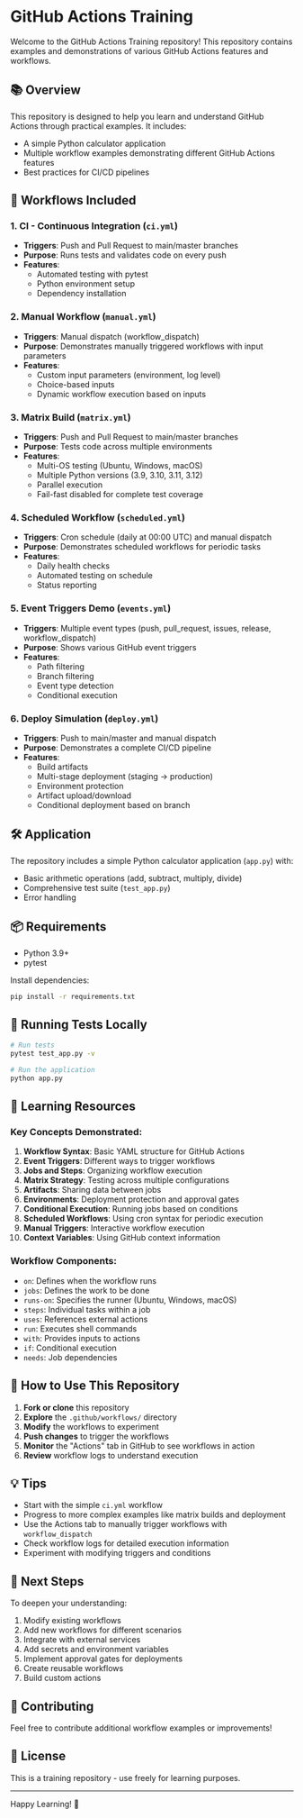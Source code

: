 # GitHub Actions Training

Welcome to the GitHub Actions Training repository! This repository contains examples and demonstrations of various GitHub Actions features and workflows.

## 📚 Overview

This repository is designed to help you learn and understand GitHub Actions through practical examples. It includes:

- A simple Python calculator application
- Multiple workflow examples demonstrating different GitHub Actions features
- Best practices for CI/CD pipelines

## 🚀 Workflows Included

### 1. CI - Continuous Integration (`ci.yml`)
- **Triggers**: Push and Pull Request to main/master branches
- **Purpose**: Runs tests and validates code on every push
- **Features**:
  - Automated testing with pytest
  - Python environment setup
  - Dependency installation

### 2. Manual Workflow (`manual.yml`)
- **Triggers**: Manual dispatch (workflow_dispatch)
- **Purpose**: Demonstrates manually triggered workflows with input parameters
- **Features**:
  - Custom input parameters (environment, log level)
  - Choice-based inputs
  - Dynamic workflow execution based on inputs

### 3. Matrix Build (`matrix.yml`)
- **Triggers**: Push and Pull Request to main/master branches
- **Purpose**: Tests code across multiple environments
- **Features**:
  - Multi-OS testing (Ubuntu, Windows, macOS)
  - Multiple Python versions (3.9, 3.10, 3.11, 3.12)
  - Parallel execution
  - Fail-fast disabled for complete test coverage

### 4. Scheduled Workflow (`scheduled.yml`)
- **Triggers**: Cron schedule (daily at 00:00 UTC) and manual dispatch
- **Purpose**: Demonstrates scheduled workflows for periodic tasks
- **Features**:
  - Daily health checks
  - Automated testing on schedule
  - Status reporting

### 5. Event Triggers Demo (`events.yml`)
- **Triggers**: Multiple event types (push, pull_request, issues, release, workflow_dispatch)
- **Purpose**: Shows various GitHub event triggers
- **Features**:
  - Path filtering
  - Branch filtering
  - Event type detection
  - Conditional execution

### 6. Deploy Simulation (`deploy.yml`)
- **Triggers**: Push to main/master and manual dispatch
- **Purpose**: Demonstrates a complete CI/CD pipeline
- **Features**:
  - Build artifacts
  - Multi-stage deployment (staging → production)
  - Environment protection
  - Artifact upload/download
  - Conditional deployment based on branch

## 🛠️ Application

The repository includes a simple Python calculator application (`app.py`) with:
- Basic arithmetic operations (add, subtract, multiply, divide)
- Comprehensive test suite (`test_app.py`)
- Error handling

## 📦 Requirements

- Python 3.9+
- pytest

Install dependencies:
```bash
pip install -r requirements.txt
```

## 🧪 Running Tests Locally

```bash
# Run tests
pytest test_app.py -v

# Run the application
python app.py
```

## 📖 Learning Resources

### Key Concepts Demonstrated:

1. **Workflow Syntax**: Basic YAML structure for GitHub Actions
2. **Event Triggers**: Different ways to trigger workflows
3. **Jobs and Steps**: Organizing workflow execution
4. **Matrix Strategy**: Testing across multiple configurations
5. **Artifacts**: Sharing data between jobs
6. **Environments**: Deployment protection and approval gates
7. **Conditional Execution**: Running jobs based on conditions
8. **Scheduled Workflows**: Using cron syntax for periodic execution
9. **Manual Triggers**: Interactive workflow execution
10. **Context Variables**: Using GitHub context information

### Workflow Components:

- `on`: Defines when the workflow runs
- `jobs`: Defines the work to be done
- `runs-on`: Specifies the runner (Ubuntu, Windows, macOS)
- `steps`: Individual tasks within a job
- `uses`: References external actions
- `run`: Executes shell commands
- `with`: Provides inputs to actions
- `if`: Conditional execution
- `needs`: Job dependencies

## 🎯 How to Use This Repository

1. **Fork or clone** this repository
2. **Explore** the `.github/workflows/` directory
3. **Modify** the workflows to experiment
4. **Push changes** to trigger the workflows
5. **Monitor** the "Actions" tab in GitHub to see workflows in action
6. **Review** workflow logs to understand execution

## 💡 Tips

- Start with the simple `ci.yml` workflow
- Progress to more complex examples like matrix builds and deployment
- Use the Actions tab to manually trigger workflows with `workflow_dispatch`
- Check workflow logs for detailed execution information
- Experiment with modifying triggers and conditions

## 📝 Next Steps

To deepen your understanding:
1. Modify existing workflows
2. Add new workflows for different scenarios
3. Integrate with external services
4. Add secrets and environment variables
5. Implement approval gates for deployments
6. Create reusable workflows
7. Build custom actions

## 🤝 Contributing

Feel free to contribute additional workflow examples or improvements!

## 📄 License

This is a training repository - use freely for learning purposes.

---

Happy Learning! 🎉